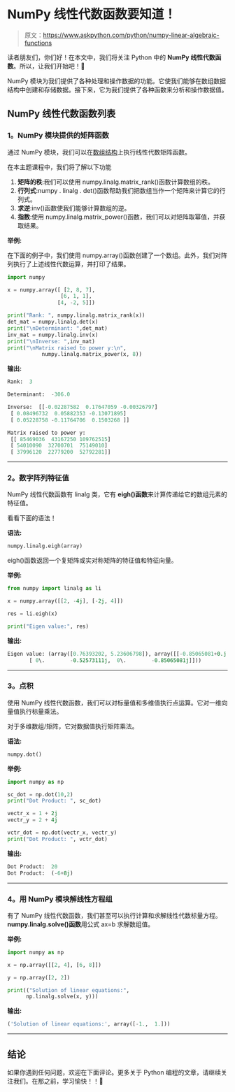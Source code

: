 # NumPy 线性代数函数要知道！

> 原文：<https://www.askpython.com/python/numpy-linear-algebraic-functions>

读者朋友们，你们好！在本文中，我们将关注 Python 中的 **NumPy 线性代数函数**。所以，让我们开始吧！🙂

NumPy 模块为我们提供了各种处理和操作数据的功能。它使我们能够在数组数据结构中创建和存储数据。接下来，它为我们提供了各种函数来分析和操作数据值。

## NumPy 线性代数函数列表

### 1。NumPy 模块提供的矩阵函数

通过 NumPy 模块，我们可以在[数组结构](https://www.askpython.com/python/array/python-array-declaration)上执行线性代数矩阵函数。

在本主题课程中，我们将了解以下功能

1.  **矩阵的秩**:我们可以使用 numpy.linalg.matrix_rank()函数计算数组的秩。
2.  **行列式**:numpy . linalg . det()函数帮助我们把数组当作一个矩阵来计算它的行列式。
3.  **求逆**:inv()函数使我们能够计算数组的逆。
4.  **指数**:使用 numpy.linalg.matrix_power()函数，我们可以对矩阵取幂值，并获取结果。

**举例:**

在下面的例子中，我们使用 numpy.array()函数创建了一个数组。此外，我们对阵列执行了上述线性代数运算，并打印了结果。

```py
import numpy

x = numpy.array([ [2, 8, 7],
                 [6, 1, 1],
                [4, -2, 5]])

print("Rank: ", numpy.linalg.matrix_rank(x))
det_mat = numpy.linalg.det(x) 
print("\nDeterminant: ",det_mat)
inv_mat = numpy.linalg.inv(x)
print("\nInverse: ",inv_mat) 
print("\nMatrix raised to power y:\n",
           numpy.linalg.matrix_power(x, 8))

```

**输出:**

```py
Rank:  3

Determinant:  -306.0

Inverse:  [[-0.02287582  0.17647059 -0.00326797]
 [ 0.08496732  0.05882353 -0.13071895]
 [ 0.05228758 -0.11764706  0.1503268 ]]

Matrix raised to power y:
 [[ 85469036  43167250 109762515]
 [ 54010090  32700701  75149010]
 [ 37996120  22779200  52792281]]

```

* * *

### 2。数字阵列特征值

NumPy 线性代数函数有 linalg 类，它有 **eigh()函数**来计算传递给它的数组元素的特征值。

看看下面的语法！

**语法:**

```py
numpy.linalg.eigh(array)

```

eigh()函数返回一个复矩阵或实对称矩阵的特征值和特征向量。

**举例:**

```py
from numpy import linalg as li

x = numpy.array([[2, -4j], [-2j, 4]])

res = li.eigh(x)

print("Eigen value:", res)

```

**输出:**

```py
Eigen value: (array([0.76393202, 5.23606798]), array([[-0.85065081+0.j        ,  0.52573111+0.j        ],
       [ 0\.        -0.52573111j,  0\.        -0.85065081j]]))

```

* * *

### 3。点积

使用 NumPy 线性代数函数，我们可以对标量值和多维值执行点运算。它对一维向量值执行标量乘法。

对于多维数组/矩阵，它对数据值执行矩阵乘法。

**语法:**

```py
numpy.dot()

```

**举例:**

```py
import numpy as np

sc_dot = np.dot(10,2)
print("Dot Product: ", sc_dot)

vectr_x = 1 + 2j
vectr_y = 2 + 4j

vctr_dot = np.dot(vectr_x, vectr_y)
print("Dot Product: ", vctr_dot)

```

**输出:**

```py
Dot Product:  20
Dot Product:  (-6+8j)

```

* * *

### 4。用 NumPy 模块解线性方程组

有了 NumPy 线性代数函数，我们甚至可以执行计算和求解线性代数标量方程。 **numpy.linalg.solve()函数**用公式 ax=b 求解数组值。

**举例:**

```py
import numpy as np

x = np.array([[2, 4], [6, 8]])

y = np.array([2, 2])

print(("Solution of linear equations:", 
      np.linalg.solve(x, y)))

```

**输出:**

```py
('Solution of linear equations:', array([-1.,  1.]))

```

* * *

## 结论

如果你遇到任何问题，欢迎在下面评论。更多关于 Python 编程的文章，请继续关注我们。在那之前，学习愉快！！🙂